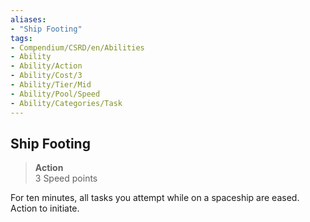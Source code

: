 ```yaml
---
aliases:
- "Ship Footing"
tags:
- Compendium/CSRD/en/Abilities
- Ability
- Ability/Action
- Ability/Cost/3
- Ability/Tier/Mid
- Ability/Pool/Speed
- Ability/Categories/Task
---
```


  
## Ship Footing  
>**Action**  
>3 Speed points
  
For ten minutes, all tasks you attempt while on a spaceship are eased. Action to initiate.